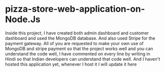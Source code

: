 # pizza-store-web-application-on-Node.Js
Inside this project, I have created both admin dashboard and customer dashboard and used the MongoDB database. And also used Stripe for the payment gateway. All of you are requested to make your own use of MongoDB and stripe payment so that the project works well and you can understand the code well, I have commented on every line by writing in Hindi so that Indian developers can understand that code well. And I haven't hosted this application yet, whenever I host it I will update it here
